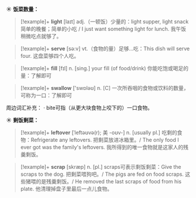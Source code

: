 ☀ <span class="category">**饭菜数量：**</span>
>[!example]+ <span class="vocabulary">**light**</span> [laɪt] 
> <span class="definition">adj.（一顿饭）少量的：</span>light supper, light snack 简单的晚餐；简单的小吃 / I just want something light for lunch. 我午饭稍微吃点就够了。

>[!example]+ <span class="vocabulary">**serve**</span> [sə:v] 
> <span class="definition">vt.（食物的量）足够…吃：</span>This dish will serve four. 这盘菜够四个人吃。 

>[!example]+ <span class="vocabulary">**fill**</span> [fɪl] 
> <span class="definition">n. [sing.] your fill (of food/drink) 你能吃饱或喝足的量：</span>了解即可

>[!example]+ <span class="vocabulary">**swallow**</span> ['swɒləʊ] 
> <span class="definition">n. [C] 一次所吞咽的食物或饮料的数量，可称为一口：</span>了解即可

周边词汇补充：
· bite可指（从更大块食物上咬下的）一口食物。

☀ <span class="category">**剩饭剩菜：**</span>
>[!example]+ <span class="vocabulary">**leftover**</span> [ˈleftəʊvə(r); 美 -oʊv-]
> <span class="definition">n. [usually pl.] 吃剩的食物：</span>Refrigerate any leftovers. 把剩菜放进冰箱里。/ The only food I ever got was the family's leftovers. 我所得到的唯一食物就是这家人的残羹剩饭。     

>[!example]+ <span class="vocabulary">**scrap**</span> [skræp]
> <span class="definition">n. [pl.] scraps可表示剩饭剩菜：</span>Give the scraps to the dog. 把剩菜喂狗吧。/ The pigs are fed on food scraps. 这些猪喂的是残羹剩饭。/ He removed the last scraps of food from his plate. 他清理掉盘子里最后一点儿食物。
